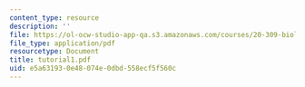 ```yaml
---
content_type: resource
description: ''
file: https://ol-ocw-studio-app-qa.s3.amazonaws.com/courses/20-309-biological-engineering-ii-instrumentation-and-measurement-fall-2006/e5a631930e48074e0dbd558ecf5f560c_tutorial1.pdf
file_type: application/pdf
resourcetype: Document
title: tutorial1.pdf
uid: e5a63193-0e48-074e-0dbd-558ecf5f560c
---
```

